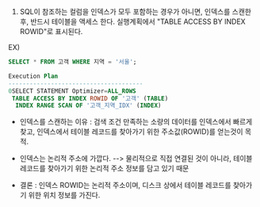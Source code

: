 1. SQL이 참조하는 컬럼을 인덱스가 모두 포함하는 경우가 아니면, 인덱스를 스캔한 후, 반드시 테이블을 액세스 한다.
   실행계획에서 "TABLE ACCESS BY INDEX ROWID"로 표시된다.

EX)
```SQL
SELECT * FROM 고객 WHERE 지역 = '서울';

Execution Plan
--------------------------------------
0SELECT STATEMENT Optimizer=ALL_ROWS
 TABLE ACCESS BY INDEX ROWID OF '고객' (TABLE)
  INDEX RANGE SCAN OF '고객_지역_IDX' (INDEX)
```

* 인덱스를 스캔하는 이유 : 검색 조건 만족하는 소량의 데이터를 인덱스에서 빠르게 찾고, 인덱스에서 테이블 레코드를 찾아가기 위한 주소값(ROWID)를 얻는것이 목적.

* 인덱스는 논리적 주소에 가깝다.
  --> 물리적으로 직접 연결된 것이 아니라, 테이블 레코드를 찾아가기 위한 논리적 주소 정보를 담고 있기 때문

* 결론 : 인덱스 ROWID는 논리적 주소이며, 디스크 상에서 테이블 레코드를 찾아가기 위한 위치 정보를 가진다.

